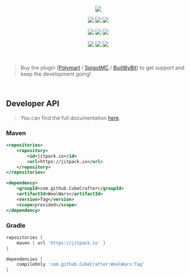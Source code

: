 <p align="center">
  <img src="https://imgur.com/vv385q3.png">
</p>
<p align="center">
  <a href="https://www.spigotmc.org/resources/105548/"><img src="https://img.shields.io/badge/BUY-SPIGOTMC-orange?style=for-the-badge"></a>
  <a href="https://polymart.org/resource/2551"><img src="https://img.shields.io/badge/BUY-POLYMART-orange?style=for-the-badge"></a>
  <a href="https://builtbybit.com/resources/25971/"><img src="https://img.shields.io/badge/BUY-BUILTBYBIT-orange?style=for-the-badge"></a>
</p>
<p align="center">
  <a href="https://cubecrafter.github.io/wool-wars"><img src="https://img.shields.io/static/v1?label=DOCS&message=CUBECRAFTER.GITHUB.IO&color=red&style=for-the-badge"></a>
  <img src="https://img.shields.io/codefactor/grade/github/CubeCrafter/WoolWars?color=red&style=for-the-badge">
  <a href="https://jitpack.io/#cubecrafter/woolwars"><img src="https://img.shields.io/jitpack/v/github/cubecrafter/woolwars?color=yellow&style=for-the-badge"></a>
</p>
<p align="center">
  <img src="https://img.shields.io/bstats/servers/14788?color=success&style=for-the-badge">
  <img src="https://img.shields.io/bstats/players/14788?color=success&style=for-the-badge">
  <a href="https://discord.gg/ehjkwp5Fn4"><img src="https://img.shields.io/discord/821278914965405698?color=blue&label=DISCORD&style=for-the-badge"></a>
</p>
<br>

> Buy the plugin ([Polymart](https://polymart.org/r/2551) / [SpigotMC](https://www.spigotmc.org/resources/105548/) / [BuiltByBit](https://builtbybit.com/resources/25971/)) to get support and keep the development going!

<br>

## Developer API
> You can find the full documentation [here](https://cubecrafter.github.io/wool-wars/developer-api).

### Maven
```xml
<repositories>
    <repository>
        <id>jitpack.io</id>
        <url>https://jitpack.io</url>
    </repository>
</repositories>
```
```xml
<dependency>
    <groupId>com.github.CubeCrafter</groupId>
    <artifactId>WoolWars</artifactId>
    <version>Tag</version>
    <scope>provided</scope>
</dependency>
```
### Gradle
```groovy
repositories {
    maven { url 'https://jitpack.io' }
}
```
```groovy
dependencies {
    compileOnly 'com.github.CubeCrafter:WoolWars:Tag'
}
```

